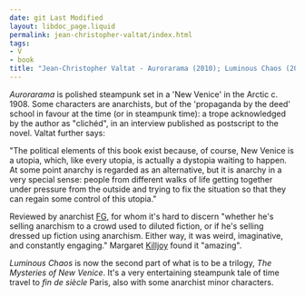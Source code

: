 ```yaml
---
date: git Last Modified
layout: libdoc_page.liquid
permalink: jean-christopher-valtat/index.html
tags:
- V
- book
title: "Jean-Christopher Valtat - Aurorarama (2010); Luminous Chaos (2013)"
---
```


_Aurorarama_ is polished steampunk set in a 'New Venice' in the Arctic c. 1908. Some characters are anarchists, but of the 'propaganda by the deed' school in favour at the time (or in steampunk time): a trope acknowledged by the author as "clichéd", in an interview published as postscript to the novel. Valtat further says:

"The political elements of this book exist because, of course, New Venice is a utopia, which, like every utopia, is actually a dystopia waiting to happen. At some point anarchy is regarded as an alternative, but it is anarchy in a very special sense: people from different walks of life getting together under pressure from the outside and trying to fix the situation so that they can regain some control of this utopia."

Reviewed by anarchist [FG](https://web.archive.org/web/20161129061226/www.leftbankbooks.com/sp.php), for whom it's hard to discern "whether he's selling anarchism to a crowd used to diluted fiction, or if he's selling dressed up fiction using anarchism. Either way, it was weird, imaginative, and constantly engaging." Margaret [Killjoy](http://www.whitecatpublications.com/interview-with-margaret-kiljoy/) found it "amazing".

_Luminous Chaos_ is now the second part of what is to be a trilogy, _The Mysteries of New Venice_. It's a very entertaining steampunk tale of time travel to _fin de siècle_ Paris, also with some anarchist minor characters.